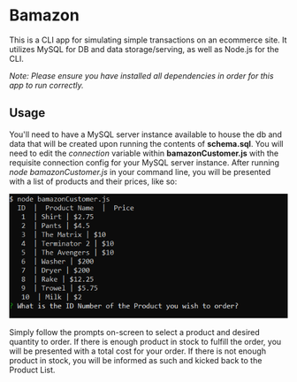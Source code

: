 # Bamazon

This is a CLI app for simulating simple transactions on an ecommerce site.  It utilizes MySQL for DB and data storage/serving, as well as Node.js for the CLI.

*Note: Please ensure you have installed all dependencies in order for this app to run correctly.*

## Usage

You'll need to have a MySQL server instance available to house the db and data that will be created upon running the contents of __schema.sql__.  You will need to edit the *connection* variable within __bamazonCustomer.js__ with the requisite connection config for your MySQL server instance.  After running *node bamazonCustomer.js* in your command line, you will be presented with a list of products and their prices, like so:

![Product List](.\images\product_list.PNG)

Simply follow the prompts on-screen to select a product and desired quantity to order.  If there is enough product in stock to fulfill the order, you will be presented with a total cost for your order.  If there is not enough product in stock, you will be informed as such and kicked back to the Product List.